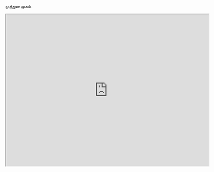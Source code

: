 முத்துன முகம் 

<iframe src="https://drive.google.com/file/d/1UpBISwmr2A-eSpV30a6kjXpWuEJqrKJq/preview" width="640" height="480"></iframe>
